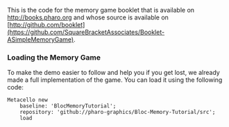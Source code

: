 This is the code for the memory game booklet that is available on http://books.pharo.org and whose source is available 
on [http://github.com/booklet](https://github.com/SquareBracketAssociates/Booklet-ASimpleMemoryGame).

### Loading the Memory Game

To make the demo easier to follow and help you if you get lost, we already made a full implementation of the game. You can load it using the following code:

```
Metacello new
    baseline: 'BlocMemoryTutorial';
    repository: 'github://pharo-graphics/Bloc-Memory-Tutorial/src';
    load
```
